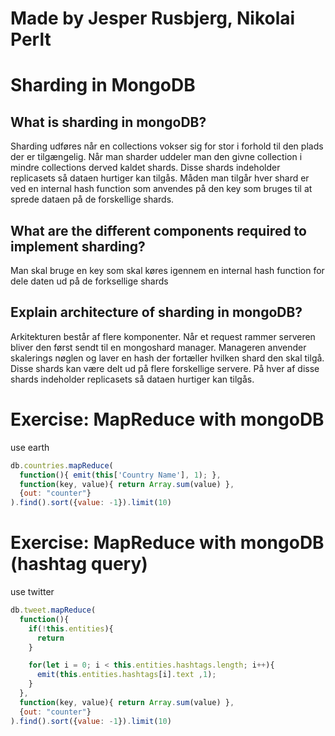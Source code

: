 # Made by Jesper Rusbjerg, Nikolai Perlt


# Sharding	in	MongoDB	
## What is sharding in mongoDB?
  Sharding udføres når en collections vokser sig for stor i forhold til den plads der er tilgængelig. Når man sharder uddeler man den givne collection i mindre collections derved kaldet shards. Disse shards indeholder replicasets så dataen hurtiger kan tilgås. Måden man tilgår hver shard er ved en internal hash function som anvendes på den key som bruges til at sprede dataen på de forskellige shards. 

## What are the different components required to implement sharding?
  Man skal bruge en key som skal køres igennem en internal hash function for dele daten ud på de forksellige shards

## Explain architecture of sharding in mongoDB? 
  Arkitekturen består af flere komponenter. Når et request rammer serveren bliver den først sendt til en mongoshard manager. Manageren anvender skalerings nøglen og laver en hash der fortæller hvilken shard den skal tilgå. Disse shards kan være delt ud på flere forskellige servere. På hver af disse shards indeholder replicasets så dataen hurtiger kan tilgås.

# Exercise:	MapReduce	with	mongoDB

use earth

```javascript
db.countries.mapReduce(
  function(){ emit(this['Country Name'], 1); }, 
  function(key, value){ return Array.sum(value) },
  {out: "counter"}
).find().sort({value: -1}).limit(10)
```

# Exercise:	MapReduce	with	mongoDB	(hashtag	query)

use twitter

```javascript
db.tweet.mapReduce(
  function(){ 
    if(!this.entities){
      return
    }

    for(let i = 0; i < this.entities.hashtags.length; i++){
      emit(this.entities.hashtags[i].text ,1); 
    }
  }, 
  function(key, value){ return Array.sum(value) },
  {out: "counter"}
).find().sort({value: -1}).limit(10)
```


